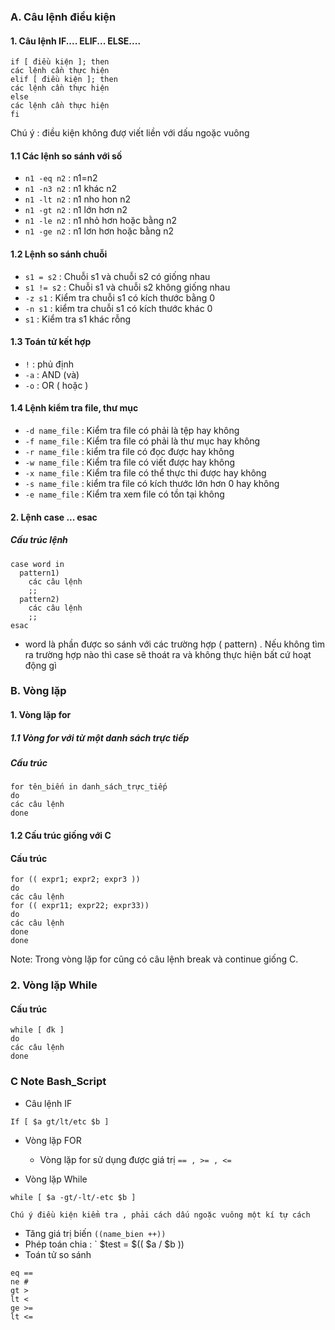 ﻿### A. Câu lệnh điều kiện 
#### 1. Câu lệnh IF.... ELIF... ELSE....
```
if [ điều kiện ]; then
các lệnh cần thực hiện 
elif [ điều kiện ]; then
các lệnh cần thực hiện 
else 
các lệnh cần thực hiện
fi 
```
Chú ý : điều kiện không đượ viết liền với dấu ngoặc vuông 

#### 1.1 Các lệnh so sánh với số 

- ` n1 -eq n2 ` : n1=n2
- ` n1 -n3 n2 ` : n1 khác n2
- ` n1 -lt n2 ` : n1 nho hon n2
- ` n1 -gt n2 ` : n1 lớn hơn n2 
- ` n1 -le n2 ` : n1 nhỏ hơn hoặc bằng n2 
- ` n1 -ge n2 ` : n1 lơn hơn hoặc bằng n2 

#### 1.2 Lệnh so sánh chuỗi 

- ` s1 = s2 ` : Chuỗi s1 và chuỗi s2 có giống nhau 
- ` s1 != s2 ` : Chuỗi  s1 và chuỗi s2 không giống nhau
- ` -z s1 ` : Kiểm tra chuỗi s1 có kích thước bằng 0 
- ` -n s1 ` : kiểm tra chuỗi s1 có kích thước khác 0
- ` s1 ` : Kiểm tra s1 khác rỗng 

#### 1.3 Toán tử kết hợp 

- ` ! ` : phủ định 
- ` -a ` : AND (và) 
- ` -o ` : OR ( hoặc )

#### 1.4 Lệnh kiểm tra file, thư mục 

- ` -d name_file ` : Kiểm tra file có phải là tệp hay không
- ` -f name_file ` : Kiểm tra file có phải là thư mục hay không
- ` -r name_file ` : kiểm tra file có đọc được hay không
- ` -w name_file ` : Kiểm tra file có viết được hay không
- ` -x name_file ` : Kiểm tra file có thể thực thi được hay không
- ` -s name_file ` : kiểm tra file có kích thước lớn hơn 0 hay không
- ` -e name_file ` : Kiểm tra xem file có tồn tại không   


#### 2. Lệnh case ... esac 
##### Cấu trúc lệnh 
``` 
case word in
  pattern1)
	các câu lệnh 
	;;
  pattern2)
	các câu lệnh 
	;;
esac 
```
- word là phần được so sánh với các trường hợp ( pattern) . Nếu không tìm ra trường hợp nào thì case sẽ thoát ra và không thực hiện bất cứ hoạt động gì 

### B. Vòng lặp 
#### 1. Vòng lặp for
##### 1.1 Vòng for với từ một danh sách trực tiếp
##### Cấu trúc 
``` 
for tên_biến in danh_sách_trực_tiếp
do
các câu lệnh 
done 
```
#### 1.2 Cấu trúc giống với C
#### Cấu trúc
```
for (( expr1; expr2; expr3 ))
do 
các câu lệnh 
for (( expr11; expr22; expr33))
do
các câu lệnh 
done
done 
```
Note: Trong vòng lặp for cũng có câu lệnh break và continue giống C.
### 2. Vòng lặp While 
#### Cấu trúc 
```
while [ đk ]
do 
các câu lệnh 
done 
```


### C Note Bash_Script
- Câu lệnh IF
```
If [ $a gt/lt/etc $b ]
```
- Vòng lặp FOR
  - Vòng lặp for sử dụng được giá trị  ` == , >= , <= `

- Vòng lặp While 
```
while [ $a -gt/-lt/-etc $b ]

Chú ý điều kiện kiểm tra , phải cách dấu ngoặc vuông một kí tự cách 
```

- Tăng giá trị biến ` ((name_bien ++)) `
- Phép toán chia : ` $test = $(( $a / $b ))
- Toán tử so sánh
```
eq ==
ne #
gt >
lt <
ge >=
lt <=
```

